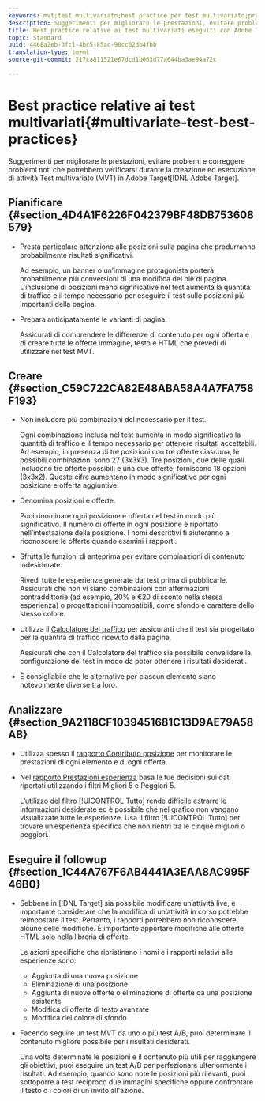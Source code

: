 ```yaml
---
keywords: mvt;test multivariato;best practice per test multivariato;procedure consigliate mvt;combinazioni mvt;rapporti mvt
description: Suggerimenti per migliorare le prestazioni, evitare problemi e correggere problemi noti che potrebbero verificarsi durante la creazione ed esecuzione di attività Test multivariato in Adobe Target.
title: Best practice relative ai test multivariati eseguiti con Adobe Target
topic: Standard
uuid: 4468a2eb-3fc1-4bc5-85ac-90cc02db4fbb
translation-type: tm+mt
source-git-commit: 217ca811521e67dcd1b063d77a644ba3ae94a72c

---
```



# Best practice relative ai test multivariati{#multivariate-test-best-practices}

Suggerimenti per migliorare le prestazioni, evitare problemi e correggere problemi noti che potrebbero verificarsi durante la creazione ed esecuzione di attività Test multivariato (MVT) in Adobe Target[!DNL Adobe Target].

## Pianificare {#section_4D4A1F6226F042379BF48DB753608579}

* Presta particolare attenzione alle posizioni sulla pagina che produrranno probabilmente risultati significativi.

   Ad esempio, un banner o un’immagine protagonista porterà probabilmente più conversioni di una modifica del piè di pagina. L'inclusione di posizioni meno significative nel test aumenta la quantità di traffico e il tempo necessario per eseguire il test sulle posizioni più importanti della pagina.
* Prepara anticipatamente le varianti di pagina.

   Assicurati di comprendere le differenze di contenuto per ogni offerta e di creare tutte le offerte immagine, testo e HTML che prevedi di utilizzare nel test MVT.

## Creare {#section_C59C722CA82E48ABA58A4A7FA758F193}

* Non includere più combinazioni del necessario per il test.

   Ogni combinazione inclusa nel test aumenta in modo significativo la quantità di traffico e il tempo necessario per ottenere risultati accettabili. Ad esempio, in presenza di tre posizioni con tre offerte ciascuna, le possibili combinazioni sono 27 (3x3x3). Tre posizioni, due delle quali includono tre offerte possibili e una due offerte, forniscono 18 opzioni (3x3x2). Queste cifre aumentano in modo significativo per ogni posizione e offerta aggiuntive.

* Denomina posizioni e offerte.

   Puoi rinominare ogni posizione e offerta nel test in modo più significativo. Il numero di offerte in ogni posizione è riportato nell’intestazione della posizione. I nomi descrittivi ti aiuteranno a riconoscere le offerte quando esamini i rapporti.

* Sfrutta le funzioni di anteprima per evitare combinazioni di contenuto indesiderate.

   Rivedi tutte le esperienze generate dal test prima di pubblicarle. Assicurati che non vi siano combinazioni con affermazioni contraddittorie (ad esempio, 20% e €20 di sconto nella stessa esperienza) o progettazioni incompatibili, come sfondo e carattere dello stesso colore.

* Utilizza il [Calcolatore del traffico](/help/c-activities/c-multivariate-testing/t-create-multivariate-test/traffic-estimator.md) per assicurarti che il test sia progettato per la quantità di traffico ricevuto dalla pagina.

   Assicurati che con il Calcolatore del traffico sia possibile convalidare la configurazione del test in modo da poter ottenere i risultati desiderati.
* È consigliabile che le alternative per ciascun elemento siano notevolmente diverse tra loro.

## Analizzare {#section_9A2118CF1039451681C13D9AE79A58AB}

* Utilizza spesso il [rapporto Contributo posizione](/help/c-reports/location-contribution-report.md) per monitorare le prestazioni di ogni elemento e di ogni offerta.
* Nel [rapporto Prestazioni esperienza](/help/c-reports/experience-performance-report.md) basa le tue decisioni sui dati riportati utilizzando i filtri Migliori 5 e Peggiori 5.

   L’utilizzo del filtro [!UICONTROL Tutto] rende difficile estrarre le informazioni desiderate ed è possibile che nel grafico non vengano visualizzate tutte le esperienze. Usa il filtro [!UICONTROL Tutto] per trovare un’esperienza specifica che non rientri tra le cinque migliori o peggiori.

## Eseguire il followup {#section_1C44A767F6AB4441A3EAA8AC995F46B0}

* Sebbene in [!DNL Target] sia possibile modificare un’attività live, è importante considerare che la modifica di un’attività in corso potrebbe reimpostare il test. Pertanto, i rapporti potrebbero non riconoscere alcune delle modifiche. È importante apportare modifiche alle offerte HTML solo nella libreria di offerte.

   Le azioni specifiche che ripristinano i nomi e i rapporti relativi alle esperienze sono:

   * Aggiunta di una nuova posizione
   * Eliminazione di una posizione
   * Aggiunta di nuove offerte o eliminazione di offerte da una posizione esistente
   * Modifica di offerte di testo avanzate
   * Modifica del colore di sfondo

* Facendo seguire un test MVT da uno o più test A/B, puoi determinare il contenuto migliore possibile per i risultati desiderati.

   Una volta determinate le posizioni e il contenuto più utili per raggiungere gli obiettivi, puoi eseguire un test A/B per perfezionare ulteriormente i risultati. Ad esempio, quando sono note le posizioni più rilevanti, puoi sottoporre a test reciproco due immagini specifiche oppure confrontare il testo o i colori di un invito all'azione.

